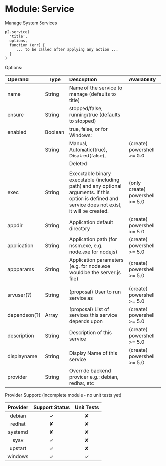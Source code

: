 # Module: Service
Manage System Services

    p2.service(
      'title',
      options,
      function (err) {
         ... to be called after applying any action ...
      }
    )

Options:

| Operand    | Type    | Description                                                | Availability |
|:-----------|---------|:-----------------------------------------------------------|:-------------|
| name       | String  | Name of the service to manage (defaults to title) | |
| ensure     | String  | stopped/false, running/true (defaults to stopped) | |
| enabled    | Boolean | true, false, or for Windows: | |
|            | String  | Manual, Automatic(true), Disabled(false), | (create) powershell >= 5.0 |
|            |         | Deleted | |
|            |         | | |
| exec       | String  | Executable binary executable (including path) and any optional arguments. If this option is defined and service does not exist, it will be created. | (only create) powershell >= 5.0 |
| appdir     | String  | Application default directory | (create) powershell >= 5.0 |
| application | String  | Application path (for nssm.exe, e.g. node.exe for nodejs) | (create) powershell >= 5.0 |
| appparams  | String  | Application parameters (e.g. for node.exe would be the server.js file) | (create) powershell >= 5.0 |
|            |         | | |
| srvuser(?) | String  | (proposal) User to run service as | (create) powershell >= 5.0 |
| dependson(?)| Array  | (proposal) List of services this service depends upon | (create) powershell >= 5.0 |
| description| String  | Description of this service | (create) powershell >= 5.0 |
| displayname| String  | Display Name of this service | (create) powershell >= 5.0 |
| provider   | String  | Override backend provider e.g.: debian, redhat, etc | &nbsp; |

Provider Support:
(incomplete module - no unit tests yet)

| Provider   | Support Status | Unit Tests |
|:----------:|:--------------:|:----------:|
| debian     | &#x2713;       | &#x2718;   | (wraps sysv, upstart, TODO: systemd) |
| redhat     | &#x2718;       | &#x2718;   |
| systemd    | &#x2718;       | &#x2718;   |
| sysv       | &#x2713;       | &#x2718;   |
| upstart    | &#x2713;       | &#x2718;   |
| windows    | &#x2713;       | &#x2713;   |
